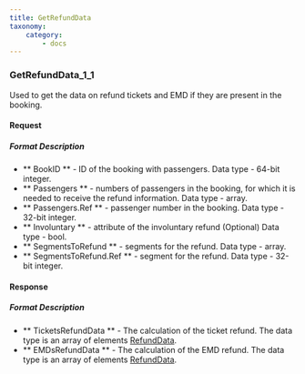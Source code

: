 ```yaml
---
title: GetRefundData
taxonomy:
    category:
        - docs
---
```


### GetRefundData_1_1

Used to get the data on refund tickets and EMD if they are present in the booking.

#### Request

##### Format Description

- ** BookID ** - ID of the booking with passengers. Data type - 64-bit integer.
- ** Passengers ** - numbers of passengers in the booking, for which it is needed to receive the refund information. Data type - array.
- ** Passengers.Ref ** - passenger number in the booking. Data type - 32-bit integer.
- ** Involuntary ** - attribute of the involuntary refund (Optional) Data type - bool.
- ** SegmentsToRefund ** - segments for the refund. Data type - array.
- ** SegmentsToRefund.Ref ** - segment for the refund. Data type - 32-bit integer.

#### Response

##### Format Description

- ** TicketsRefundData ** - The calculation of the ticket refund. The data type is an array of elements [RefundData](/avia/common/refunddata).
- ** EMDsRefundData ** - The calculation of the EMD refund. The data type is an array of elements [RefundData](/avia/common/refunddata).

